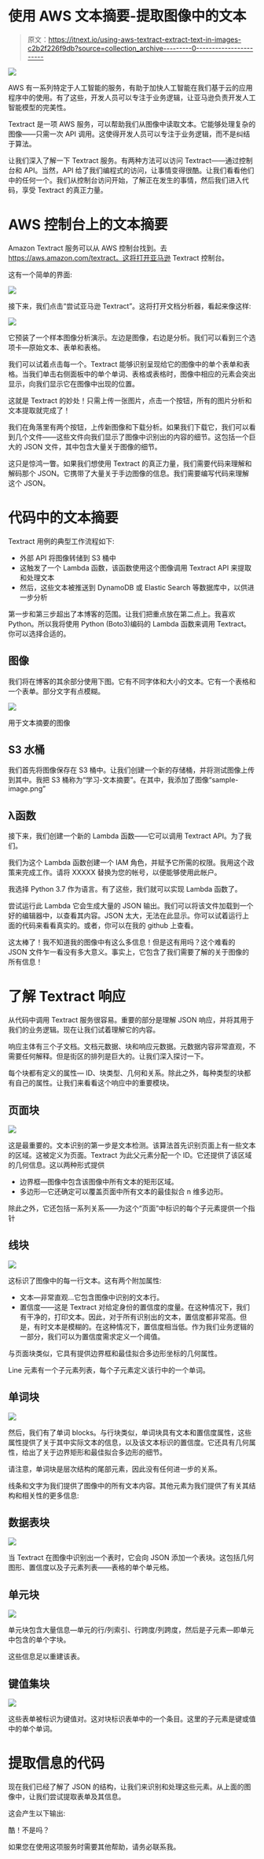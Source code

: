 # 使用 AWS 文本摘要-提取图像中的文本

> 原文：<https://itnext.io/using-aws-textract-extract-text-in-images-c2b2f226f9db?source=collection_archive---------0----------------------->

![](img/c08fea75eabddbc0d3d72e2db67cea4b.png)

AWS 有一系列特定于人工智能的服务，有助于加快人工智能在我们基于云的应用程序中的使用。有了这些，开发人员可以专注于业务逻辑，让亚马逊负责开发人工智能模型的完美性。

Textract 是一项 AWS 服务，可以帮助我们从图像中读取文本。它能够处理复杂的图像——只需一次 API 调用。这使得开发人员可以专注于业务逻辑，而不是纠结于算法。

让我们深入了解一下 Textract 服务。有两种方法可以访问 Textract——通过控制台和 API。当然，API 给了我们编程式的访问，让事情变得很酷。让我们看看他们中的任何一个。我们从控制台访问开始，了解正在发生的事情，然后我们进入代码，享受 Textract 的真正力量。

# AWS 控制台上的文本摘要

Amazon Textract 服务可以从 AWS 控制台找到。去 https://aws.amazon.com/textract。这将打开亚马逊 Textract 控制台。

这有一个简单的界面:

![](img/daedeba75d7fd34b2a18387270ec8483.png)

接下来，我们点击“尝试亚马逊 Textract”。这将打开文档分析器，看起来像这样:

![](img/3a67aa23b2d4f6785b055a2c535cde0b.png)

它预装了一个样本图像分析演示。左边是图像，右边是分析。我们可以看到三个选项卡—原始文本、表单和表格。

我们可以试着点击每一个。Textract 能够识别呈现给它的图像中的单个表单和表格。当我们单击右侧面板中的单个单词、表格或表格时，图像中相应的元素会突出显示，向我们显示它在图像中出现的位置。

这就是 Textract 的妙处！只需上传一张图片，点击一个按钮，所有的图片分析和文本提取就完成了！

我们在角落里有两个按钮，上传新图像和下载分析。如果我们下载它，我们可以看到几个文件——这些文件向我们显示了图像中识别出的内容的细节。这包括一个巨大的 JSON 文件，其中包含大量关于图像的细节。

这只是惊鸿一瞥。如果我们想使用 Textract 的真正力量，我们需要代码来理解和解码那个 JSON。它携带了大量关于手边图像的信息。我们需要编写代码来理解这个 JSON。

# 代码中的文本摘要

Textract 用例的典型工作流程如下:

*   外部 API 将图像转储到 S3 桶中
*   这触发了一个 Lambda 函数，该函数使用这个图像调用 Textract API 来提取和处理文本
*   然后，这些文本被推送到 DynamoDB 或 Elastic Search 等数据库中，以供进一步分析

第一步和第三步超出了本博客的范围。让我们把重点放在第二点上。我喜欢 Python。所以我将使用 Python (Boto3)编码的 Lambda 函数来调用 Textract。你可以选择合适的。

## 图像

我们将在博客的其余部分使用下图。它有不同字体和大小的文本。它有一个表格和一个表单。部分文字有点模糊。

![](img/fff5545f5a6ef51147bde47a87d9edd6.png)

用于文本摘要的图像

## S3 水桶

我们首先将图像保存在 S3 桶中。让我们创建一个新的存储桶，并将测试图像上传到其中。我把 S3 桶称为“学习-文本摘要”。在其中，我添加了图像“sample-image.png”

## λ函数

接下来，我们创建一个新的 Lambda 函数——它可以调用 Textract API。为了我们。

我们为这个 Lambda 函数创建一个 IAM 角色，并赋予它所需的权限。我用这个政策来完成工作。请将 XXXXX 替换为您的帐号，以便能够使用此帐户。

我选择 Python 3.7 作为语言。有了这些，我们就可以实现 Lambda 函数了。

尝试运行此 Lambda 它会生成大量的 JSON 输出。我们可以将该文件加载到一个好的编辑器中，以查看其内容。JSON 太大，无法在此显示。你可以试着运行上面的代码来看看真实的。或者，你可以在我的 github 上查看。

这太棒了！我不知道我的图像中有这么多信息！但是这有用吗？这个难看的 JSON 文件乍一看没有多大意义。事实上，它包含了我们需要了解的关于图像的所有信息！

# 了解 Textract 响应

从代码中调用 Textract 服务很容易。重要的部分是理解 JSON 响应，并将其用于我们的业务逻辑。现在让我们试着理解它的内容。

响应主体有三个子文档。文档元数据、块和响应元数据。元数据内容非常直观，不需要任何解释。但是街区的排列是巨大的。让我们深入探讨一下。

每个块都有定义的属性— ID、块类型、几何和关系。除此之外，每种类型的块都有自己的属性。让我们来看看这个响应中的重要模块。

## 页面块

![](img/f7f73f57e35f6a5966f99d97f645593e.png)

这是最重要的。文本识别的第一步是文本检测。该算法首先识别页面上有一些文本的区域。这被定义为页面。Textract 为此父元素分配一个 ID。它还提供了该区域的几何信息。这以两种形式提供

*   边界框—图像中包含该图像中所有文本的矩形区域。
*   多边形—它还确定可以覆盖页面中所有文本的最佳拟合 n 维多边形。

除此之外，它还包括一系列关系——为这个“页面”中标识的每个子元素提供一个指针

## 线块

![](img/d4eb77fe6b3a2b24697642cab1a1a51a.png)

这标识了图像中的每一行文本。这有两个附加属性:

*   文本—非常直观…它包含图像中识别的文本行。
*   置信度——这是 Textract 对给定身份的置信度的度量。在这种情况下，我们有干净的，打印文本。因此，对于所有识别出的文本，置信度都非常高。但是，有时文本是模糊的。在这种情况下，置信度相当低。作为我们业务逻辑的一部分，我们可以为置信度需求定义一个阈值。

与页面块类似，它具有提供边界框和最佳拟合多边形坐标的几何属性。

Line 元素有一个子元素列表，每个子元素定义该行中的一个单词。

## 单词块

![](img/648538b4b0e11b0fe4ab9a463ab561ad.png)

然后，我们有了单词 blocks。与行块类似，单词块具有文本和置信度属性，这些属性提供了关于其中实际文本的信息，以及该文本标识的置信度。它还具有几何属性，给出了关于边界矩形和最佳拟合多边形的细节。

请注意，单词块是层次结构的尾部元素，因此没有任何进一步的关系。

线条和文字为我们提供了图像中的所有文本内容。其他元素为我们提供了有关其结构和相关性的更多信息:

## 数据表块

![](img/d236fda16d6d19f54618482f89807afd.png)

当 Textract 在图像中识别出一个表时，它会向 JSON 添加一个表块。这包括几何图形、置信度以及子元素列表——表格的单个单元格。

## 单元块

![](img/b5c9e0f5bc759613ea70c4d5783a9fcc.png)

单元块包含大量信息—单元的行/列索引、行跨度/列跨度，然后是子元素—即单元中包含的单个字块。

这些信息足以重建该表。

## 键值集块

![](img/28a389d6fc7797b6ad532c960fa18211.png)

这些表单被标识为键值对。这对块标识表单中的一个条目。这里的子元素是键或值中的单个单词。

# 提取信息的代码

现在我们已经了解了 JSON 的结构，让我们来识别和处理这些元素。从上面的图像中，让我们尝试提取表单及其信息。

这会产生以下输出:

酷！不是吗？

如果您在使用这项服务时需要其他帮助，请务必联系我。